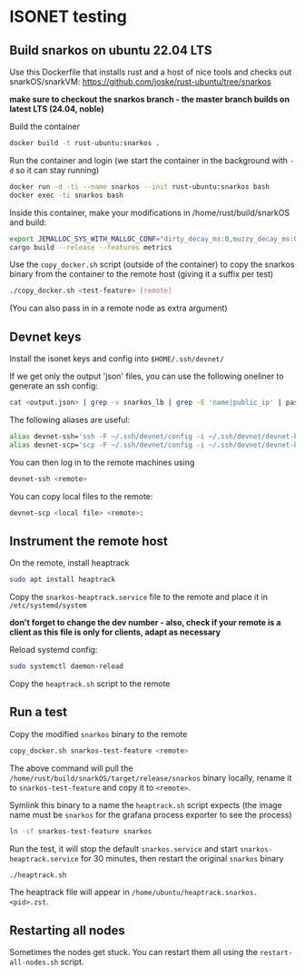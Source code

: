 # ISONET testing

## Build snarkos on ubuntu 22.04 LTS

Use this Dockerfile that installs rust and a host of nice tools and checks out snarkOS/snarkVM:
https://github.com/joske/rust-ubuntu/tree/snarkos

**make sure to checkout the snarkos branch - the master branch builds on latest LTS (24.04, noble)**

Build the container

```bash
docker build -t rust-ubuntu:snarkos .
```

Run the container and login (we start the container in the background with `-d` so it can stay running)

```bash
docker run -d -ti --name snarkos --init rust-ubuntu:snarkos bash
docker exec -ti snarkos bash
```

Inside this container, make your modifications in /home/rust/build/snarkOS and build:

```bash
export JEMALLOC_SYS_WITH_MALLOC_CONF="dirty_decay_ms:0,muzzy_decay_ms:0,confirm_conf:true"
cargo build --release --features metrics
```

Use the `copy_docker.sh` script (outside of the container) to copy the snarkos binary from the container to the remote host (giving it a suffix per test)

```bash
./copy_docker.sh <test-feature> [remote]
```

(You can also pass in in a remote node as extra argument)

## Devnet keys

Install the isonet keys and config into `$HOME/.ssh/devnet/`

If we get only the output 'json' files, you can use the following oneliner to generate an ssh config:

```bash
cat <output.json> | grep -v snarkos_lb | grep -E 'name|public_ip' | paste -d" " - - | sed 's/.*"name" = "\([^"]*\)".*public_ip" = "\(.*\)"/Host \1\n\tHostName \2\n\tUser ubuntu/' > ~/.ssh/devnet/config
```

The following aliases are useful:

```bash
alias devnet-ssh='ssh -F ~/.ssh/devnet/config -i ~/.ssh/devnet/devnet-key -o StrictHostKeyChecking=no -o ConnectTimeout=5'
alias devnet-scp='scp -F ~/.ssh/devnet/config -i ~/.ssh/devnet/devnet-key -o StrictHostKeyChecking=no -o ConnectTimeout=5'
```

You can then log in to the remote machines using

```bash
devnet-ssh <remote>
```

You can copy local files to the remote:

```bash
devnet-scp <local file> <remote>:
```

## Instrument the remote host

On the remote, install heaptrack

```bash
sudo apt install heaptrack
```

Copy the `snarkos-heaptrack.service` file to the remote and place it in `/etc/systemd/system`

**don't forget to change the dev number - also, check if your remote is a client as this file is only for clients, adapt as necessary**

Reload systemd config:

```bash
sudo systemctl daemon-reload
```

Copy the `heaptrack.sh` script to the remote

## Run a test

Copy the modified `snarkos` binary to the remote

```bash
copy_docker.sh snarkos-test-feature <remote>
```

The above command will pull the `/home/rust/build/snarkOS/target/release/snarkos` binary locally, rename it to `snarkos-test-feature` and copy it to `<remote>`.

Symlink this binary to a name the `heaptrack.sh` script expects (the image name must be `snarkos` for the grafana process exporter to see the process)

```bash
ln -sf snarkos-test-feature snarkos
```

Run the test, it will stop the default `snarkos.service` and start `snarkos-heaptrack.service` for 30 minutes, then restart the original `snarkos` binary

```bash
./heaptrack.sh
```

The heaptrack file will appear in `/home/ubuntu/heaptrack.snarkos.<pid>.zst`.

## Restarting all nodes

Sometimes the nodes get stuck. You can restart them all using the `restart-all-nodes.sh` script.
